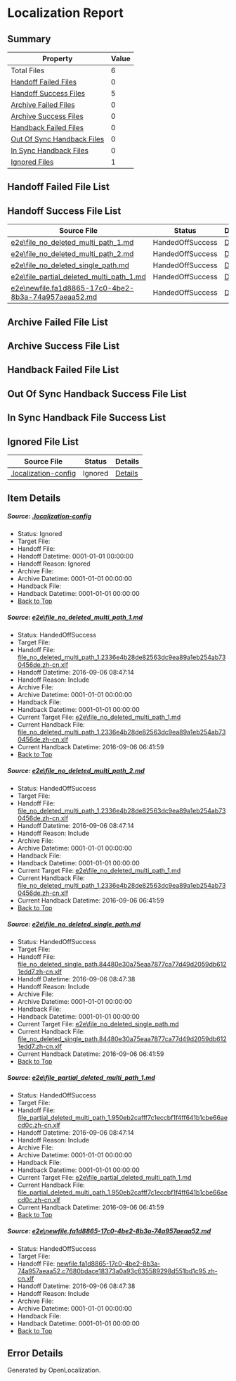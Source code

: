 # <a name='report-top'></a> Localization Report

## Summary
 Property | Value 
 -------- | ----- 
 Total Files | 6
[ Handoff Failed Files ](#handoff-failed-list)| 0
[ Handoff Success Files ](#handoff-success-list)| 5
[ Archive Failed Files ](#archive-failed-list)| 0
[ Archive Success Files ](#archive-success-list)| 0
[ Handback Failed Files ](#handback-failed-list)| 0
[ Out Of Sync Handback Files ](#outofsync-handback-success-list)| 0
[ In Sync Handback Files ](#insync-handback-success-list)| 0
[ Ignored Files ](#ignored-list)| 1

## <a name='handoff-failed-list'></a> Handoff Failed File List

## <a name='handoff-success-list'></a> Handoff Success File List
 Source File | Status | Details 
 ----------- | ------ | ------- 
 [e2e\file_no_deleted_multi_path_1.md](https://github.com/OpenLocalizationTestOrg/ol-test0/blob/adb98f9df9147b086a7fc5b6d47ecd3820438f37/e2e/file_no_deleted_multi_path_1.md) | HandedOffSuccess | [Details](#78a8983ce959ce44465239291da9b9fbf2e9c0341)
 [e2e\file_no_deleted_multi_path_2.md](https://github.com/OpenLocalizationTestOrg/ol-test0/blob/1b8a4952e360e5c3337a664dea616ca49b44112c/e2e/file_no_deleted_multi_path_2.md) | HandedOffSuccess | [Details](#78a8983ce959ce44465239291da9b9fbf2e9c0342)
 [e2e\file_no_deleted_single_path.md](https://github.com/OpenLocalizationTestOrg/ol-test0/blob/1b8a4952e360e5c3337a664dea616ca49b44112c/e2e/file_no_deleted_single_path.md) | HandedOffSuccess | [Details](#3cf83be1f866c01f77ae22065e6daf827353b4cf3)
 [e2e\file_partial_deleted_multi_path_1.md](https://github.com/OpenLocalizationTestOrg/ol-test0/blob/adb98f9df9147b086a7fc5b6d47ecd3820438f37/e2e/file_partial_deleted_multi_path_1.md) | HandedOffSuccess | [Details](#bd9035287308413230fa3d0b9becd5c303cd252f4)
 [e2e\newfile.fa1d8865-17c0-4be2-8b3a-74a957aeaa52.md](https://github.com/OpenLocalizationTestOrg/ol-test0/blob/1b8a4952e360e5c3337a664dea616ca49b44112c/e2e/newfile.fa1d8865-17c0-4be2-8b3a-74a957aeaa52.md) | HandedOffSuccess | [Details](#c89ded28a0fdcae70e44d0d6cc2f620ff054c49c5)

## <a name='archive-failed-list'></a> Archive Failed File List

## <a name='archive-success-list'></a> Archive Success File List

## <a name='handback-failed-list'></a> Handback Failed File List

## <a name='outofsync-handback-success-list'></a> Out Of Sync Handback Success File List

## <a name='insync-handback-success-list'></a> In Sync Handback File Success List

## <a name='ignored-list'></a> Ignored File List
 Source File | Status | Details 
 ----------- | ------ | ------- 
 [.localization-config](https://github.com/OpenLocalizationTestOrg/ol-test0/blob/1b8a4952e360e5c3337a664dea616ca49b44112c/.localization-config) | Ignored | [Details](#3d4f252ac210baf56311d7e97dcc2db10974dbd20)

## Item Details
##### <a name='3d4f252ac210baf56311d7e97dcc2db10974dbd20'></a> Source: [.localization-config](https://github.com/OpenLocalizationTestOrg/ol-test0/blob/1b8a4952e360e5c3337a664dea616ca49b44112c/.localization-config)
* Status: Ignored
* Target File: 
* Handoff File: 
* Handoff Datetime: 0001-01-01 00:00:00
* Handoff Reason: Ignored
* Archive File: 
* Archive Datetime: 0001-01-01 00:00:00
* Handback File: 
* Handback Datetime: 0001-01-01 00:00:00
* [Back to Top](#report-top)

##### <a name='78a8983ce959ce44465239291da9b9fbf2e9c0341'></a> Source: [e2e\file_no_deleted_multi_path_1.md](https://github.com/OpenLocalizationTestOrg/ol-test0/blob/adb98f9df9147b086a7fc5b6d47ecd3820438f37/e2e/file_no_deleted_multi_path_1.md)
* Status: HandedOffSuccess
* Target File: 
* Handoff File: [file_no_deleted_multi_path_1.2336e4b28de82563dc9ea89a1eb254ab730456de.zh-cn.xlf](https://github.com/OpenLocalizationTestOrg/ol-test0-handoff/blob/fe6afc967cd36f38ff832e07b9f5bc5f42c9bd4b/ol-handoff/OpenLocalizationTestOrg/ol-test0-zhcn/ci/mt/file_no_deleted_multi_path_1.2336e4b28de82563dc9ea89a1eb254ab730456de.zh-cn.xlf)
* Handoff Datetime: 2016-09-06 08:47:14
* Handoff Reason: Include
* Archive File: 
* Archive Datetime: 0001-01-01 00:00:00
* Handback File: 
* Handback Datetime: 0001-01-01 00:00:00
* Current Target File: [e2e\file_no_deleted_multi_path_1.md](https://github.com/OpenLocalizationTestOrg/ol-test0-zhcn/blob/8859c2485bb57450b6660e2232f86bae719eed3f/e2e/file_no_deleted_multi_path_1.md)
* Current Handback File: [file_no_deleted_multi_path_1.2336e4b28de82563dc9ea89a1eb254ab730456de.zh-cn.xlf](https://github.com/OpenLocalizationTestOrg/ol-test0-handback/blob/3aaa6329640e3e25d6c23453f69e407b45ba6c6e/ol-handback/OpenLocalizationTestOrg/ol-test0-zhcn/ci/mt/file_no_deleted_multi_path_1.2336e4b28de82563dc9ea89a1eb254ab730456de.zh-cn.xlf)
* Current Handback Datetime: 2016-09-06 06:41:59
* [Back to Top](#report-top)

##### <a name='78a8983ce959ce44465239291da9b9fbf2e9c0342'></a> Source: [e2e\file_no_deleted_multi_path_2.md](https://github.com/OpenLocalizationTestOrg/ol-test0/blob/1b8a4952e360e5c3337a664dea616ca49b44112c/e2e/file_no_deleted_multi_path_2.md)
* Status: HandedOffSuccess
* Target File: 
* Handoff File: [file_no_deleted_multi_path_1.2336e4b28de82563dc9ea89a1eb254ab730456de.zh-cn.xlf](https://github.com/OpenLocalizationTestOrg/ol-test0-handoff/blob/fe6afc967cd36f38ff832e07b9f5bc5f42c9bd4b/ol-handoff/OpenLocalizationTestOrg/ol-test0-zhcn/ci/mt/file_no_deleted_multi_path_1.2336e4b28de82563dc9ea89a1eb254ab730456de.zh-cn.xlf)
* Handoff Datetime: 2016-09-06 08:47:14
* Handoff Reason: Include
* Archive File: 
* Archive Datetime: 0001-01-01 00:00:00
* Handback File: 
* Handback Datetime: 0001-01-01 00:00:00
* Current Target File: [e2e\file_no_deleted_multi_path_1.md](https://github.com/OpenLocalizationTestOrg/ol-test0-zhcn/blob/8859c2485bb57450b6660e2232f86bae719eed3f/e2e/file_no_deleted_multi_path_1.md)
* Current Handback File: [file_no_deleted_multi_path_1.2336e4b28de82563dc9ea89a1eb254ab730456de.zh-cn.xlf](https://github.com/OpenLocalizationTestOrg/ol-test0-handback/blob/3aaa6329640e3e25d6c23453f69e407b45ba6c6e/ol-handback/OpenLocalizationTestOrg/ol-test0-zhcn/ci/mt/file_no_deleted_multi_path_1.2336e4b28de82563dc9ea89a1eb254ab730456de.zh-cn.xlf)
* Current Handback Datetime: 2016-09-06 06:41:59
* [Back to Top](#report-top)

##### <a name='3cf83be1f866c01f77ae22065e6daf827353b4cf3'></a> Source: [e2e\file_no_deleted_single_path.md](https://github.com/OpenLocalizationTestOrg/ol-test0/blob/1b8a4952e360e5c3337a664dea616ca49b44112c/e2e/file_no_deleted_single_path.md)
* Status: HandedOffSuccess
* Target File: 
* Handoff File: [file_no_deleted_single_path.84480e30a75eaa7877ca77d49d2059db6121edd7.zh-cn.xlf](https://github.com/OpenLocalizationTestOrg/ol-test0-handoff/blob/a341f838cf5509ce01587ea652e6a7ec53f6c77d/ol-handoff/OpenLocalizationTestOrg/ol-test0-zhcn/ci/mt/file_no_deleted_single_path.84480e30a75eaa7877ca77d49d2059db6121edd7.zh-cn.xlf)
* Handoff Datetime: 2016-09-06 08:47:38
* Handoff Reason: Include
* Archive File: 
* Archive Datetime: 0001-01-01 00:00:00
* Handback File: 
* Handback Datetime: 0001-01-01 00:00:00
* Current Target File: [e2e\file_no_deleted_single_path.md](https://github.com/OpenLocalizationTestOrg/ol-test0-zhcn/blob/8859c2485bb57450b6660e2232f86bae719eed3f/e2e/file_no_deleted_single_path.md)
* Current Handback File: [file_no_deleted_single_path.84480e30a75eaa7877ca77d49d2059db6121edd7.zh-cn.xlf](https://github.com/OpenLocalizationTestOrg/ol-test0-handback/blob/3aaa6329640e3e25d6c23453f69e407b45ba6c6e/ol-handback/OpenLocalizationTestOrg/ol-test0-zhcn/ci/mt/file_no_deleted_single_path.84480e30a75eaa7877ca77d49d2059db6121edd7.zh-cn.xlf)
* Current Handback Datetime: 2016-09-06 06:41:59
* [Back to Top](#report-top)

##### <a name='bd9035287308413230fa3d0b9becd5c303cd252f4'></a> Source: [e2e\file_partial_deleted_multi_path_1.md](https://github.com/OpenLocalizationTestOrg/ol-test0/blob/adb98f9df9147b086a7fc5b6d47ecd3820438f37/e2e/file_partial_deleted_multi_path_1.md)
* Status: HandedOffSuccess
* Target File: 
* Handoff File: [file_partial_deleted_multi_path_1.950eb2cafff7c1eccbf1f4ff641b1cbe66aecd0c.zh-cn.xlf](https://github.com/OpenLocalizationTestOrg/ol-test0-handoff/blob/fe6afc967cd36f38ff832e07b9f5bc5f42c9bd4b/ol-handoff/OpenLocalizationTestOrg/ol-test0-zhcn/ci/mt/file_partial_deleted_multi_path_1.950eb2cafff7c1eccbf1f4ff641b1cbe66aecd0c.zh-cn.xlf)
* Handoff Datetime: 2016-09-06 08:47:14
* Handoff Reason: Include
* Archive File: 
* Archive Datetime: 0001-01-01 00:00:00
* Handback File: 
* Handback Datetime: 0001-01-01 00:00:00
* Current Target File: [e2e\file_partial_deleted_multi_path_1.md](https://github.com/OpenLocalizationTestOrg/ol-test0-zhcn/blob/8859c2485bb57450b6660e2232f86bae719eed3f/e2e/file_partial_deleted_multi_path_1.md)
* Current Handback File: [file_partial_deleted_multi_path_1.950eb2cafff7c1eccbf1f4ff641b1cbe66aecd0c.zh-cn.xlf](https://github.com/OpenLocalizationTestOrg/ol-test0-handback/blob/3aaa6329640e3e25d6c23453f69e407b45ba6c6e/ol-handback/OpenLocalizationTestOrg/ol-test0-zhcn/ci/mt/file_partial_deleted_multi_path_1.950eb2cafff7c1eccbf1f4ff641b1cbe66aecd0c.zh-cn.xlf)
* Current Handback Datetime: 2016-09-06 06:41:59
* [Back to Top](#report-top)

##### <a name='c89ded28a0fdcae70e44d0d6cc2f620ff054c49c5'></a> Source: [e2e\newfile.fa1d8865-17c0-4be2-8b3a-74a957aeaa52.md](https://github.com/OpenLocalizationTestOrg/ol-test0/blob/1b8a4952e360e5c3337a664dea616ca49b44112c/e2e/newfile.fa1d8865-17c0-4be2-8b3a-74a957aeaa52.md)
* Status: HandedOffSuccess
* Target File: 
* Handoff File: [newfile.fa1d8865-17c0-4be2-8b3a-74a957aeaa52.c7680bdace18373a0a93c635589298d551bd1c95.zh-cn.xlf](https://github.com/OpenLocalizationTestOrg/ol-test0-handoff/blob/a341f838cf5509ce01587ea652e6a7ec53f6c77d/ol-handoff/OpenLocalizationTestOrg/ol-test0-zhcn/ci/mt/newfile.fa1d8865-17c0-4be2-8b3a-74a957aeaa52.c7680bdace18373a0a93c635589298d551bd1c95.zh-cn.xlf)
* Handoff Datetime: 2016-09-06 08:47:38
* Handoff Reason: Include
* Archive File: 
* Archive Datetime: 0001-01-01 00:00:00
* Handback File: 
* Handback Datetime: 0001-01-01 00:00:00
* [Back to Top](#report-top)


## Error Details

Generated by OpenLocalization.
